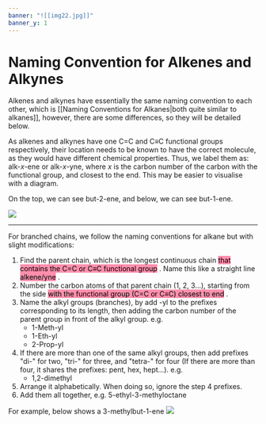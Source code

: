 ```yaml
---
banner: "![[img22.jpg]]"
banner_y: 1
---
```

# Naming Convention for Alkenes and Alkynes
Alkenes and alkynes have essentially the same naming convention to each other, which is [[Naming Conventions for Alkanes|both quite similar to alkanes]], however, there are some differences, so they will be detailed below.

As alkenes and alkynes have one C=C and C≡C functional groups respectively, their location needs to be known to have the correct molecule, as they would have different chemical properties. Thus, we label them as: alk-$x$-ene or alk-$x$-yne, where $x$ is the carbon number of the carbon with the functional group, and closest to the end. This may be easier to visualise with a diagram.

On the top, we can see but-2-ene, and below, we can see but-1-ene.

<img src="https://mint-garden.netlify.app/assets/image/Structural-Positional-Isomers.png" style="max-width:100%;height:auto">

---
For branched chains, we follow the naming conventions for alkane but with slight modifications:
1. Find the parent chain, which is the longest continuous chain <mark style="background: #FF5582A6;">that contains the C=C or C≡C functional group</mark> . Name this like a straight line <mark style="background: #FF5582A6;">alkene/yne</mark> .
2. Number the carbon atoms of that parent chain (1, 2, 3…), starting from the side <mark style="background: #FF5582A6;">with the functional group (C=C or C≡C) closest to end</mark> .
3. Name the alkyl groups (branches), by add -yl to the prefixes corresponding to its length, then adding the carbon number of the parent group in front of the alkyl group. e.g.
	- 1-Meth-yl
	- 1-Eth-yl
	- 2-Prop-yl
4. If there are more than one of the same alkyl groups, then add prefixes "di-" for two, "tri-" for three, and "tetra-" for four (If there are more than four, it shares the prefixes: pent, hex, hept…). e.g.
	- 1,2-dimethyl
5. Arrange it alphabetically. When doing so, ignore the step 4 prefixes.
6. Add them all together, e.g. 5-ethyl-3-methyloctane

For example, below shows a 3-methylbut-1-ene
<img src="https://mint-garden.netlify.app/assets/image/3-methylbut-1-ane.png" style="max-width:100%;height:auto">